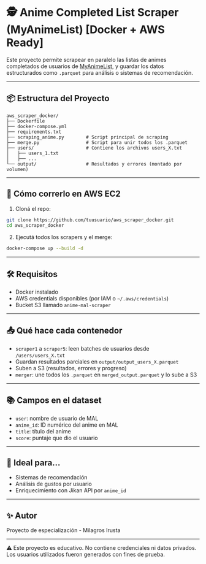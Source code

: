 
# 🕵️ Anime Completed List Scraper (MyAnimeList) [Docker + AWS Ready]

Este proyecto permite scrapear en paralelo las listas de animes completados de usuarios de [MyAnimeList](https://myanimelist.net), y guardar los datos estructurados como `.parquet` para análisis o sistemas de recomendación.

---

## 📦 Estructura del Proyecto

```
aws_scraper_docker/
├── Dockerfile
├── docker-compose.yml
├── requirements.txt
├── scraping_anime.py        # Script principal de scraping
├── merge.py                 # Script para unir todos los .parquet
├── users/                   # Contiene los archivos users_X.txt
│   ├── users_1.txt
│   ├── ...
└── output/                  # Resultados y errores (montado por volumen)
```

---

## 🚀 Cómo correrlo en AWS EC2

1. Cloná el repo:
```bash
git clone https://github.com/tuusuario/aws_scraper_docker.git
cd aws_scraper_docker
```

2. Ejecutá todos los scrapers y el merge:
```bash
docker-compose up --build -d
```

---

## 🛠 Requisitos

- Docker instalado
- AWS credentials disponibles (por IAM o `~/.aws/credentials`)
- Bucket S3 llamado `anime-mal-scraper`

---

## 📤 Qué hace cada contenedor

- `scraper1` a `scraper5`: leen batches de usuarios desde `/users/users_X.txt`
- Guardan resultados parciales en `output/output_users_X.parquet`
- Suben a S3 (resultados, errores y progreso)
- `merger`: une todos los `.parquet` en `merged_output.parquet` y lo sube a S3

---

## 📚 Campos en el dataset

- `user`: nombre de usuario de MAL
- `anime_id`: ID numérico del anime en MAL
- `title`: título del anime
- `score`: puntaje que dio el usuario

---

## 🧠 Ideal para...

- Sistemas de recomendación
- Análisis de gustos por usuario
- Enriquecimiento con Jikan API por `anime_id`

---

## ✨ Autor

Proyecto de especialización - Milagros Irusta

---

⚠️ Este proyecto es educativo. No contiene credenciales ni datos privados.
Los usuarios utilizados fueron generados con fines de prueba.

